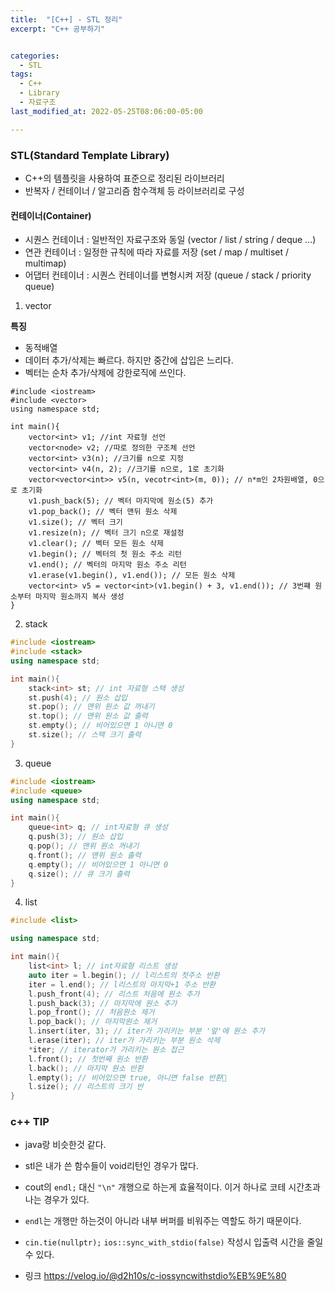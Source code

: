 ```yaml
---
title:  "[C++] - STL 정리"
excerpt: "C++ 공부하기"


categories:
  - STL
tags:
  - C++
  - Library
  - 자료구조
last_modified_at: 2022-05-25T08:06:00-05:00

---
```


### STL(Standard Template Library)
- C++의 템플릿을 사용하여 표준으로 정리된 라이브러리   
- 반복자 / 컨테이너 / 알고리즘 함수객체 등 라이브러리로 구성   

#### 컨테이너(Container)
- 시퀀스 컨테이너 : 일반적인 자료구조와 동일 (vector / list / string / deque ...)   
- 연관 컨테이너 : 일정한 규칙에 따라 자료를 저장 (set / map / multiset / multimap)   
- 어댑터 컨테이너 : 시퀀스 컨테이너를 변형시켜 저장 (queue / stack / priority queue)   

1. vector

**특징**

- 동적배열
- 데이터 추가/삭제는 빠르다. 하지만 중간에 삽입은 느리다.
- 벡터는 순차 추가/삭제에 강한로직에 쓰인다.   

```
#include <iostream>
#include <vector>
using namespace std;

int main(){
	vector<int> v1; //int 자료형 선언
	vector<node> v2; //따로 정의한 구조체 선언
	vector<int> v3(n); //크기를 n으로 지정
	vector<int> v4(n, 2); //크기를 n으로, 1로 초기화
	vector<vector<int>> v5(n, vecotr<int>(m, 0)); // n*m인 2차원배열, 0으로 초기화
	v1.push_back(5); // 벡터 마지막에 원소(5) 추가
	v1.pop_back(); // 벡터 맨뒤 원소 삭제
	v1.size(); // 벡터 크기
	v1.resize(n); // 벡터 크기 n으로 재설정
	v1.clear(); // 벡터 모든 원소 삭제
	v1.begin(); // 벡터의 첫 원소 주소 리턴
	v1.end(); // 벡터의 마지막 원소 주소 리턴
	v1.erase(v1.begin(), v1.end()); // 모든 원소 삭제
	vector<int> v5 = vector<int>(v1.begin() + 3, v1.end()); // 3번쨰 원소부터 마지막 원소까지 복사 생성
}
```

2. stack

```c++
#include <iostream>
#include <stack>
using namespace std;

int main(){
	stack<int> st; // int 자료형 스택 생성
	st.push(4); // 원소 삽입
	st.pop(); // 맨위 원소 값 꺼내기
	st.top(); // 맨위 원소 값 출력
	st.empty(); // 비어있으면 1 아니면 0
	st.size(); // 스택 크기 출력
}
```

3. queue

```c++
#include <iostream>
#include <queue>
using namespace std;

int main(){
	queue<int> q; // int자료형 큐 생성
	q.push(3); // 원소 삽입
	q.pop(); // 맨위 원소 꺼내기
	q.front(); // 맨위 원소 출력
	q.empty(); // 비어있으면 1 아니면 0
	q.size(); // 큐 크기 출력
}
```

4. list

```c++
#include <list>

using namespace std;

int main(){
	list<int> l; // int자료형 리스트 생성
	auto iter = l.begin(); // l리스트의 첫주소 반환
	iter = l.end(); // l리스트의 마지막+1 주소 반환
	l.push_front(4); // 리스트 처음에 원소 추가
	l.push_back(3); // 마지막에 원소 추가
	l.pop_front(); // 처음원소 제거
	l.pop_back(); // 마지막원소 제거
	l.insert(iter, 3); // iter가 가리키는 부분 '앞'에 원소 추가
	l.erase(iter); // iter가 가리키는 부분 원소 삭제
	*iter; // iterator가 가리키는 원소 접근
	l.front(); // 첫번째 원소 반환
	l.back(); // 마지막 원소 반환
	l.empty(); // 비어있으면 true, 아니면 false 반환
	l.size(); // 리스트의 크기 반
}
```

### c++ TIP

- java랑 비슷한것 같다.

- stl은 내가 쓴 함수들이 void리턴인 경우가 많다.

- cout의 ```endl;``` 대신 ```"\n"``` 개행으로 하는게 효율적이다. 이거 하나로 코테 시간초과 나는 경우가 있다.   
- ```endl```는 개행만 하는것이 아니라 내부 버퍼를 비워주는 역할도 하기 때문이다.

- ```cin.tie(nullptr);```  ```ios::sync_with_stdio(false)``` 작성시 입출력 시간을 줄일 수 있다.
- 링크 https://velog.io/@d2h10s/c-iossyncwithstdio%EB%9E%80
